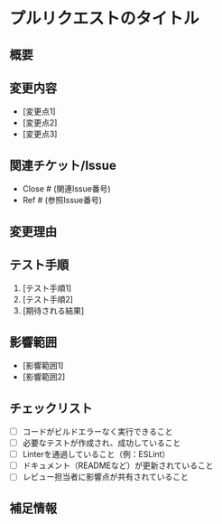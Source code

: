# プルリクエストのタイトル
<!-- 変更の概要を簡潔に記載 -->

## 概要
<!-- このプルリクエストの目的や背景について簡潔に説明 -->

## 変更内容
<!-- 実装内容や変更点の詳細を記載 -->
- [変更点1]
- [変更点2]
- [変更点3]

## 関連チケット/Issue
<!-- 関連するチケットやIssue番号があれば記載 -->
- Close # (関連Issue番号)
- Ref # (参照Issue番号)

## 変更理由
<!-- 変更を行った理由や、解決したかった課題について記載 -->

## テスト手順
<!-- 動作確認やテスト手順を記載。手順通りに実施すれば、レビューアーやテスターが確認できるように詳細に書きます。 -->
1. [テスト手順1]
2. [テスト手順2]
3. [期待される結果]

## 影響範囲
<!-- この変更が影響する範囲やシステムへの影響を記載 -->
- [影響範囲1]
- [影響範囲2]

## チェックリスト
<!-- PRを出す前に確認すべき事項をリスト化 -->
- [ ] コードがビルドエラーなく実行できること
- [ ] 必要なテストが作成され、成功していること
- [ ] Linterを通過していること（例：ESLint）
- [ ] ドキュメント（READMEなど）が更新されていること
- [ ] レビュー担当者に影響点が共有されていること

## 補足情報
<!-- その他、レビューアーに伝えておきたい情報があれば記載 -->
